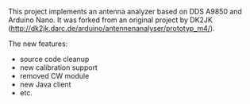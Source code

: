 This project implements an antenna analyzer based on DDS A9850 and Arduino Nano. It was forked from an original project by DK2JK (http://dk2jk.darc.de/arduino/antennenanalyser/prototyp_m4/).

The new features:

 - source code cleanup
 - new calibration support
 - removed CW module
 - new Java client
 - etc.
